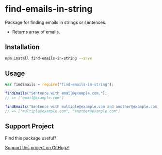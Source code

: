 find-emails-in-string
================
Package for finding emails in strings or sentences.

* Returns array of emails.


Installation
-----

```bash
npm install find-emails-in-string --save
```

Usage
-----


```Javascript
var findEmails = require('find-emails-in-string');

findEmails("Sentence with email@example.com.");
// => ["email@example.com"]

findEmails("Sentence with multiple@example.com and another@example.com.");
// => ["multiple@example.com", "another@example.com"]

```

Support Project
-----

Find this package useful? 

[Support this project on GitHugz!](http://www.githugz.com?find-emails-in-string)
